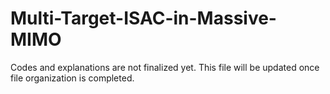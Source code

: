 # Multi-Target-ISAC-in-Massive-MIMO

Codes and explanations are not finalized yet. This file will be updated once file organization is completed. 
